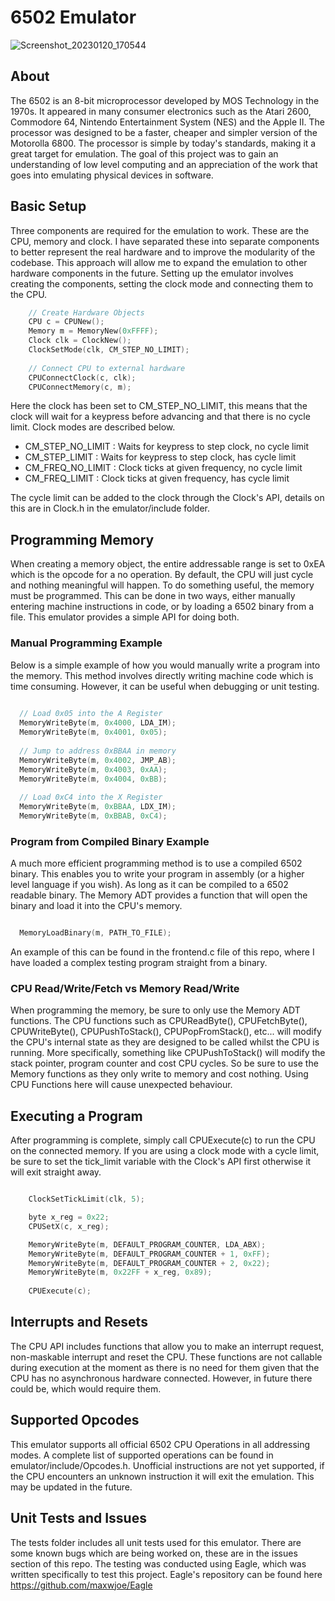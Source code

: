 # 6502 Emulator

![Screenshot_20230120_170544](https://user-images.githubusercontent.com/76637128/213815231-8b18b029-d371-46bd-b7f1-49b6f50b4942.png)

## About

The 6502 is an 8-bit microprocessor developed by MOS Technology in the 1970s. It appeared in many consumer electronics such as the Atari 2600, Commodore 64, Nintendo Entertainment System (NES) and the Apple II. The processor was designed to be a faster, cheaper and simpler version of the Motorolla 6800. The processor is simple by today's standards, making it a great target for emulation. The goal of this project was to gain an understanding of low level computing and an appreciation of the work that goes into emulating physical devices in software. 

## Basic Setup

Three components are required for the emulation to work. These are the CPU, memory and clock. I have separated these into separate components to better represent the real hardware and to improve the modularity of the codebase. This approach will allow me to expand the emulation to other hardware components in the future. Setting up the emulator involves creating the components, setting the clock mode and connecting them to the CPU. 

```C
    // Create Hardware Objects
    CPU c = CPUNew();
    Memory m = MemoryNew(0xFFFF);
    Clock clk = ClockNew();
    ClockSetMode(clk, CM_STEP_NO_LIMIT);
    
    // Connect CPU to external hardware
    CPUConnectClock(c, clk);
    CPUConnectMemory(c, m);
```

Here the clock has been set to CM_STEP_NO_LIMIT, this means that the clock will wait for a keypress before advancing and that there is no cycle limit. Clock modes are described below. 

* CM_STEP_NO_LIMIT : Waits for keypress to step clock, no cycle limit
* CM_STEP_LIMIT : Waits for keypress to step clock, has cycle limit
* CM_FREQ_NO_LIMIT : Clock ticks at given frequency, no cycle limit
* CM_FREQ_LIMIT : Clock ticks at given frequency, has cycle limit

The cycle limit can be added to the clock through the Clock's API, details on this are in Clock.h in the emulator/include folder.

## Programming Memory

When creating a memory object, the entire addressable range is set to 0xEA which is the opcode for a no operation. By default, the CPU will just cycle and nothing meaningful will happen. To do something useful, the memory must be programmed. This can be done in two ways, either manually entering machine instructions in code, or by loading a 6502 binary from a file. This emulator provides a simple API for doing both.

### Manual Programming Example

Below is a simple example of how you would manually write a program into the memory. This method involves directly writing machine code which is time consuming. However, it can be useful when debugging or unit testing. 

```C
  
  // Load 0x05 into the A Register
  MemoryWriteByte(m, 0x4000, LDA_IM);
  MemoryWriteByte(m, 0x4001, 0x05);
  
  // Jump to address 0xBBAA in memory
  MemoryWriteByte(m, 0x4002, JMP_AB);
  MemoryWriteByte(m, 0x4003, 0xAA);
  MemoryWriteByte(m, 0x4004, 0xBB);
  
  // Load 0xC4 into the X Register
  MemoryWriteByte(m, 0xBBAA, LDX_IM);
  MemoryWriteByte(m, 0xBBAB, 0xC4);

```

### Program from Compiled Binary Example

A much more efficient programming method is to use a compiled 6502 binary. This enables you to write your program in assembly (or a higher level language if you wish). As long as it can be compiled to a 6502 readable binary. The Memory ADT provides a function that will open the binary and load it into the CPU's memory. 

```C

  MemoryLoadBinary(m, PATH_TO_FILE);

```

An example of this can be found in the frontend.c file of this repo, where I have loaded a complex testing program straight from a binary. 

### CPU Read/Write/Fetch vs Memory Read/Write

When programming the memory, be sure to only use the Memory ADT functions. The CPU functions such as CPUReadByte(), CPUFetchByte(), CPUWriteByte(), CPUPushToStack(), CPUPopFromStack(), etc... will modify the CPU's internal state as they are designed to be called whilst the CPU is running. More specifically, something like CPUPushToStack() will modify the stack pointer, program counter and cost CPU cycles. So be sure to use the Memory functions as they only write to memory and cost nothing. Using CPU Functions here will cause unexpected behaviour. 


## Executing a Program

After programming is complete, simply call CPUExecute(c) to run the CPU on the connected memory. If you are using a clock mode with a cycle limit, be sure to set the tick_limit variable with the Clock's API first otherwise it will exit straight away. 

```C

    ClockSetTickLimit(clk, 5);

    byte x_reg = 0x22;
    CPUSetX(c, x_reg);

    MemoryWriteByte(m, DEFAULT_PROGRAM_COUNTER, LDA_ABX);
    MemoryWriteByte(m, DEFAULT_PROGRAM_COUNTER + 1, 0xFF);
    MemoryWriteByte(m, DEFAULT_PROGRAM_COUNTER + 2, 0x22);
    MemoryWriteByte(m, 0x22FF + x_reg, 0x89);
    
    CPUExecute(c);

```

## Interrupts and Resets

The CPU API includes functions that allow you to make an interrupt request, non-maskable interrupt and reset the CPU. These functions are not callable during execution at the moment as there is no need for them given that the CPU has no asynchronous hardware connected. However, in future there could be, which would require them. 

## Supported Opcodes

This emulator supports all official 6502 CPU Operations in all addressing modes. A complete list of supported operations can be found in emulator/include/Opcodes.h. Unofficial instructions are not yet supported, if the CPU encounters an unknown instruction it will exit the emulation. This may be updated in the future. 

## Unit Tests and Issues

The tests folder includes all unit tests used for this emulator. There are some known bugs which are being worked on, these are in the issues section of this repo. The testing was conducted using Eagle, which was written specifically to test this project. Eagle's repository can be found here https://github.com/maxwjoe/Eagle 








